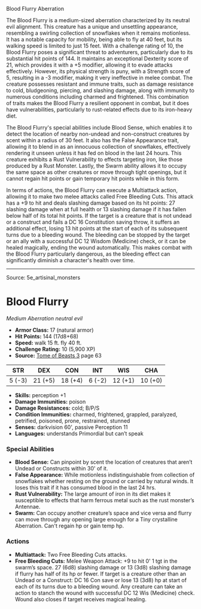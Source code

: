 <MonsterName/>Blood Flurry</MonsterName>
<CreatureType/>Aberration</CreatureType>

<summary>The Blood Flurry is a medium-sized aberration characterized by its neutral evil alignment. This creature has a unique and unsettling appearance, resembling a swirling collection of snowflakes when it remains motionless. It has a notable capacity for mobility, being able to fly at 40 feet, but its walking speed is limited to just 15 feet. With a challenge rating of 10, the Blood Flurry poses a significant threat to adventurers, particularly due to its substantial hit points of 144. It maintains an exceptional Dexterity score of 21, which provides it with a +5 modifier, allowing it to evade attacks effectively. However, its physical strength is puny, with a Strength score of 5, resulting in a -3 modifier, making it very ineffective in melee combat. The creature possesses resistant and immune traits, such as damage resistance to cold, bludgeoning, piercing, and slashing damage, along with immunity to numerous conditions including charmed and frightened. This combination of traits makes the Blood Flurry a resilient opponent in combat, but it does have vulnerabilities, particularly to rust-related effects due to its iron-heavy diet.</summary>

<detail>

The Blood Flurry's special abilities include Blood Sense, which enables it to detect the location of nearby non-undead and non-construct creatures by scent within a radius of 30 feet. It also has the False Appearance trait, allowing it to blend in as an innocuous collection of snowflakes, effectively rendering it unseen unless it has fed on blood in the last 24 hours. This creature exhibits a Rust Vulnerability to effects targeting iron, like those produced by a Rust Monster. Lastly, the Swarm ability allows it to occupy the same space as other creatures or move through tight openings, but it cannot regain hit points or gain temporary hit points while in this form.

In terms of actions, the Blood Flurry can execute a Multiattack action, allowing it to make two melee attacks called Free Bleeding Cuts. This attack has a +9 to hit and deals slashing damage based on its hit points: 27 slashing damage when at full health or 13 slashing damage if it has fallen below half of its total hit points. If the target is a creature that is not undead or a construct and fails a DC 16 Constitution saving throw, it suffers an additional effect, losing 13 hit points at the start of each of its subsequent turns due to a bleeding wound. The bleeding can be stopped by the target or an ally with a successful DC 12 Wisdom (Medicine) check, or it can be healed magically, ending the wound automatically. This makes combat with the Blood Flurry particularly dangerous, as the bleeding effect can significantly diminish a character's health over time.</detail>



---

Source: 5e_artisinal_monsters

# Blood Flurry

*Medium* *Aberration* *neutral evil*

- **Armor Class:** 17 (natural armor)
- **Hit Points:** 144 (17d8+68)
- **Speed:** walk 15 ft. fly 40 ft.
- **Challenge Rating:** 10 (5,900 XP)
- **Source:** [Tome of Beasts 3](https://koboldpress.com/kpstore/product/tome-of-beasts-3-for-5th-edition/) page 63

| STR | DEX | CON | INT | WIS | CHA |
| --- | --- | --- | --- | --- | --- |
| 5 (-3) | 21 (+5) | 18 (+4) | 6 (-2) | 12 (+1) | 10 (+0) |

- **Skills:** perception +1
- **Damage Immunities:** poison
- **Damage Resistances:** cold; B/P/S
- **Condition Immunities:** charmed, frightened, grappled, paralyzed, petrified, poisoned, prone, restrained, stunned
- **Senses:** darkvision 60', passive Perception 11
- **Languages:** understands Primordial but can’t speak

### Special Abilities

- **Blood Sense:** Can pinpoint by scent the location of creatures that aren’t Undead or Constructs within 30' of it.
- **False Appearance:** While motionless indistinguishable from collection of snowflakes whether resting on the ground or carried by natural winds. It loses this trait if it has consumed blood in the last 24 hrs. 
- **Rust Vulnerability:** The large amount of iron in its diet makes it susceptible to effects that harm ferrous metal such as the rust monster’s Antennae.
- **Swarm:** Can occupy another creature’s space and vice versa and flurry can move through any opening large enough for a Tiny crystalline Aberration. Can't regain hp or gain temp hp.

### Actions

- **Multiattack:** Two Free Bleeding Cuts attacks.
- **Free Bleeding Cuts:** Melee Weapon Attack: +9 to hit 0' 1 tgt in the swarm’s space. 27 (6d8) slashing damage or 13 (3d8) slashing damage if flurry has half of its hp or fewer. If target is a creature other than an Undead or a Construct: DC 16 Con save or lose 13 (3d8) hp at start of each of its turns due to a bleeding wound. Any creature can take an action to stanch the wound with successful DC 12 Wis (Medicine) check. Wound also closes if target receives magical healing.




